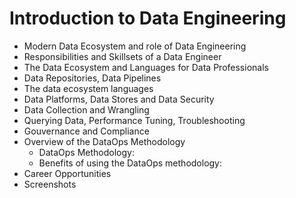 # Introduction to Data Engineering

* Modern Data Ecosystem and role of Data Engineering
* Responsibilities and Skillsets of a Data Engineer
* The Data Ecosystem and Languages for Data Professionals
* Data Repositories, Data Pipelines
* The data ecosystem languages
* Data Platforms, Data Stores and Data Security
* Data Collection and Wrangling
* Querying Data, Performance Tuning, Troubleshooting
* Gouvernance and Compliance
* Overview of the DataOps Methodology
   * DataOps Methodology:
   * Benefits of using the DataOps methodology:
* Career Opportunities
* Screenshots

